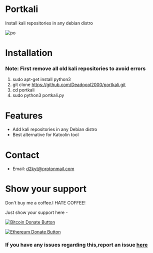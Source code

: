 # Portkali
Install kali repositories in any debian distro

![po](https://user-images.githubusercontent.com/32305505/58076235-58cc4080-7bc7-11e9-9d89-a56a323c2702.png)


# Installation
### Note: First remove all old kali repositories to avoid errors
1) sudo apt-get install python3
2) git clone https://github.com/Deadpool2000/portkali.git
3) cd portkali
4) sudo python3 portkali.py

# Features
- Add kali repositories in any Debian distro
- Best alternative for Katoolin tool

# Contact
- Email: d2kyt@protonmail.com


# Show your support

Don't buy me a coffee.I HATE COFFEE!

Just show your support here -

[![Bitcoin Donate Button](https://deadpool2000.github.io/bitcoin-395-920580(1).png)](https://deadpool2000.github.io/btc.html)

[![Ethereum Donate Button](https://deadpool2000.github.io/New%20Project(1).png)](https://deadpool2000.github.io/eth.html)



### If you have any issues regarding this,report an issue [here](https://github.com/Deadpool2000/portkali/issues)



